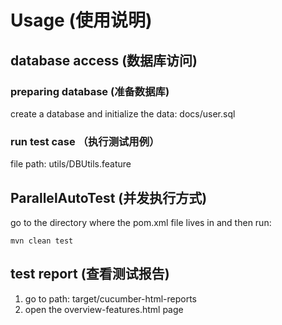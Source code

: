 # Usage (使用说明)

## database access (数据库访问)
### preparing database (准备数据库)
create a database and initialize the data: docs/user.sql

### run test case （执行测试用例）
file path: utils/DBUtils.feature 


## ParallelAutoTest (并发执行方式)
go to the directory where the pom.xml file lives in and then run:
```shell script
mvn clean test
```

## test report (查看测试报告)
1. go to path: target/cucumber-html-reports
2. open the overview-features.html page


